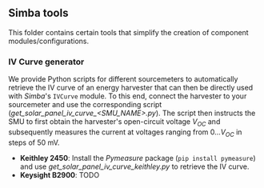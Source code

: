## Simba tools

This folder contains certain tools that simplify the creation of component modules/configurations.

### IV Curve generator

We provide Python scripts for different sourcemeters to automatically retrieve the IV curve of an energy harvester that can then be directly used with *Simba*'s `IVCurve` module. To this end, connect the harvester to your sourcemeter and use the corresponding script (*get_solar_panel_iv_curve_<SMU_NAME>.py*). The script then instructs the SMU to first obtain the harvester's open-circuit voltage $V_{OC}$ and subsequently measures the current at voltages ranging from $0 ... V_{OC}$ in steps of 50 mV.

- **Keithley 2450**: Install the *Pymeasure* package (`pip install pymeasure`) and use *get_solar_panel_iv_curve_keithley.py* to retrieve the IV curve.
- **Keysight B2900**: TODO

